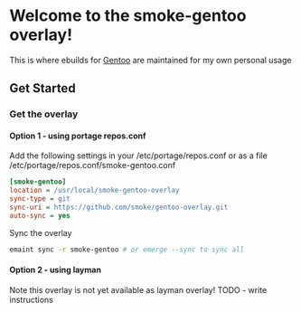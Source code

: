 Welcome to the smoke-gentoo overlay!
=====================================

This is where ebuilds for [Gentoo](https://www.gentoo.org/) are maintained
for my own personal usage

Get Started
-----------

### Get the overlay

#### Option 1 - using portage repos.conf

Add the following settings in your /etc/portage/repos.conf or as a file /etc/portage/repos.conf/smoke-gentoo.conf
```ini
[smoke-gentoo]
location = /usr/local/smoke-gentoo-overlay
sync-type = git
sync-uri = https://github.com/smoke/gentoo-overlay.git
auto-sync = yes
```

Sync the overlay
```bash
emaint sync -r smoke-gentoo # or emerge --sync to sync all
```

#### Option 2 - using layman

Note this overlay is not yet available as layman overlay!
TODO - write instructions
